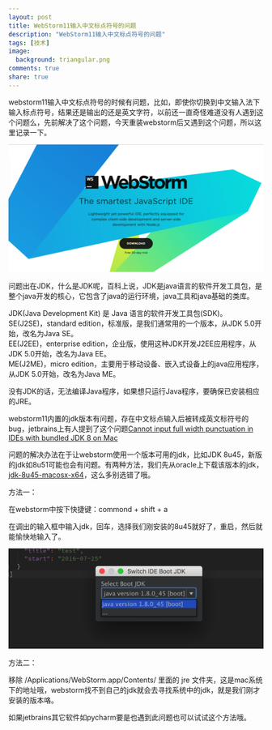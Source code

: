 ```yaml
---
layout: post
title: WebStorm11输入中文标点符号的问题
description: "WebStorm11输入中文标点符号的问题"
tags: [技术]
image:
  background: triangular.png
comments: true
share: true
---
```


webstorm11输入中文标点符号的时候有问题，比如，即使你切换到中文输入法下输入标点符号，结果还是输出的还是英文字符，以前还一直奇怪难道没有人遇到这个问题么，先前解决了这个问题，今天重装webstorm后又遇到这个问题，所以这里记录一下。

<!-- more -->

![img](/images/article/2016-7-28/2.png)

<link rel="stylesheet" href="/css/keybtn.css">

问题出在JDK，什么是JDK呢，百科上说，JDK是java语言的软件开发工具包，是整个java开发的核心，它包含了java的运行环境，java工具和java基础的类库。

JDK(Java Development Kit) 是 Java 语言的软件开发工具包(SDK)。<br  />
SE(J2SE)，standard edition，标准版，是我们通常用的一个版本，从JDK 5.0开始，改名为Java SE。<br  />
EE(J2EE)，enterprise edition，企业版，使用这种JDK开发J2EE应用程序，从JDK 5.0开始，改名为Java EE。<br  />
ME(J2ME)，micro edition，主要用于移动设备、嵌入式设备上的java应用程序，从JDK 5.0开始，改名为Java ME。

没有JDK的话，无法编译Java程序，如果想只运行Java程序，要确保已安装相应的JRE。

webstorm11内置的jdk版本有问题，存在中文标点输入后被转成英文标符号的bug，jetbrains上有人提到了这个问题[Cannot input full width punctuation in IDEs with bundled JDK 8 on Mac](https://youtrack.jetbrains.com/issue/IDEA-142652#u=1438065675248)

问题的解决办法在于让webstorm使用一个版本可用的jdk，比如JDK 8u45，新版的jdk如8u51可能也会有问题。有两种方法，我们先从oracle上下载该版本的jdk，[jdk-8u45-macosx-x64](http://www.oracle.com/technetwork/java/javase/downloads/java-archive-javase8-2177648.html#jdk-8u45-oth-JPR)，这么多别选错了哦。

方法一：

在webstorm中按下快捷键：<span class='keybtn char'>commond</span> + <span class='keybtn char'>shift</span> + <span class='keybtn char'>a</span>

在调出的输入框中输入jdk，回车，选择我们刚安装的8u45就好了，重启，然后就能愉快地输入了。

![img](/images/article/2016-7-28/1.png)

方法二：

移除 /Applications/WebStorm.app/Contents/ 里面的 jre 文件夹，这是mac系统下的地址哦，webstorm找不到自己的jdk就会去寻找系统中的jdk，就是我们刚才安装的版本咯。

如果jetbrains其它软件如pycharm要是也遇到此问题也可以试试这个方法哦。

